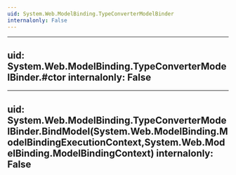 ```yaml
---
uid: System.Web.ModelBinding.TypeConverterModelBinder
internalonly: False
---
```


---
uid: System.Web.ModelBinding.TypeConverterModelBinder.#ctor
internalonly: False
---

---
uid: System.Web.ModelBinding.TypeConverterModelBinder.BindModel(System.Web.ModelBinding.ModelBindingExecutionContext,System.Web.ModelBinding.ModelBindingContext)
internalonly: False
---
